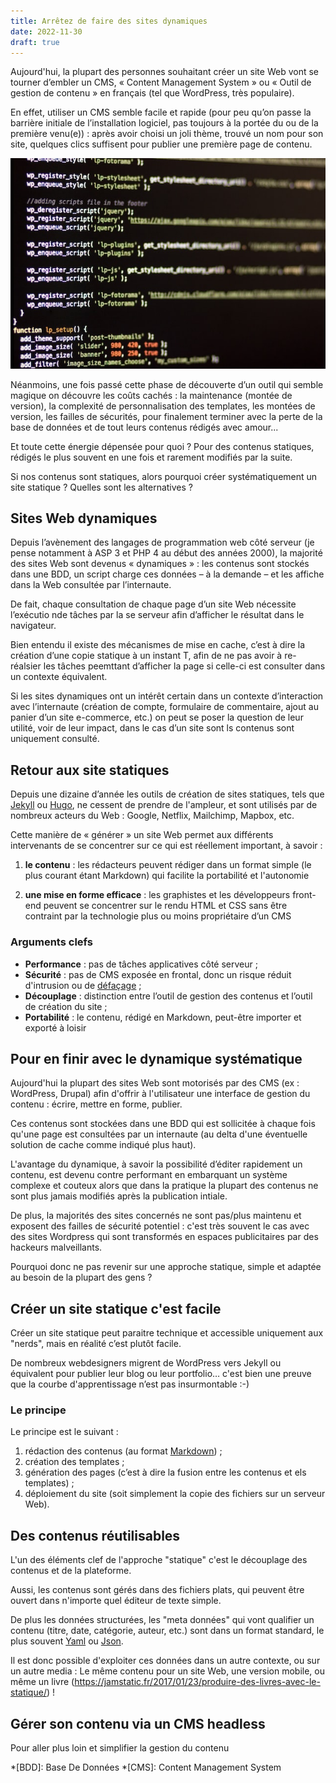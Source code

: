 ```yaml
---
title: Arrêtez de faire des sites dynamiques
date: 2022-11-30
draft: true
---
```


Aujourd'hui, la plupart des personnes souhaitant créer un site Web vont se tourner d’embler un CMS, « Content Management System » ou « Outil de gestion de contenu » en français (tel que WordPress, très populaire).

En effet, utiliser un CMS semble facile et rapide (pour peu qu’on passe la barrière initiale de l’installation logiciel, pas toujours à la portée du ou de la première venu(e)) : après avoir choisi un joli thème, trouvé un nom pour son site, quelques clics suffisent pour publier une première page de contenu.

![Code PHP](../../assets/images/2022-11-30-arretez-de-faire-des-sites-dynamiques/lavi-perchik-fSqYwKWzwhk-unsplash.jpg "Source : https://unsplash.com/photos/fSqYwKWzwhk par Lavi Perchik")

Néanmoins, une fois passé cette phase de découverte d’un outil qui semble magique on découvre les coûts cachés : la maintenance (montée de version), la complexité de personnalisation des templates, les
montées de version, les failles de sécurités, pour finalement terminer avec la perte de la
base de données et de tout leurs contenus rédigés avec amour...

Et toute cette énergie dépensée pour quoi ? Pour des contenus statiques, rédigés le plus souvent en une fois et rarement modifiés par la suite.

Si nos contenus sont statiques, alors pourquoi créer systématiquement un site statique ? Quelles sont les alternatives ?

## Sites Web dynamiques

Depuis l’avènement des langages de programmation web côté serveur (je pense notamment à ASP 3 et PHP 4 au début des années 2000), la majorité des sites Web sont devenus « dynamiques » : les contenus sont stockés dans une BDD, un script charge ces données – à la demande – et les affiche dans la Web consultée par l’internaute.

De fait, chaque consultation de chaque page d’un site Web nécessite l’exécutio nde tâches par la se serveur afin d’afficher le résultat dans le navigateur. 

Bien entendu il existe des mécanismes de mise en cache, c’est à dire la création d’une copie statique à un instant T, afin de ne pas avoir à re-réalsier les tâches peemttant d’afficher la page si celle-ci est consulter dans un contexte équivalent.

Si les sites dynamiques ont un intérêt certain dans un contexte d’interaction avec l’internaute (création de compte, formulaire de commentaire, ajout au panier d’un site e-commerce, etc.) on peut se poser la question de leur utilité, voir de leur impact, dans le cas d’un site sont ls contenus sont uniquement consulté.

## Retour aux site statiques

Depuis une dizaine d’année les outils de création de sites statiques, tels que [Jekyll](https://jekyllrb.com) ou [Hugo](https://gohugo.io), ne cessent de prendre de l'ampleur, et sont utilisés par de nombreux acteurs du Web : Google, Netflix, Mailchimp, Mapbox, etc.

Cette manière de « générer » un site Web permet aux différents intervenants de se concentrer sur ce qui est réellement important, à savoir :

1. **le contenu** : les rédacteurs peuvent rédiger dans un format simple (le plus courant étant Markdown) qui facilite la portabilité et l'autonomie

2. **une mise en forme efficace** : les graphistes et les développeurs front-end peuvent se concentrer sur le rendu HTML et CSS  sans être contraint par la technologie plus ou moins propriétaire d’un CMS

### Arguments clefs

* **Performance** : pas de tâches applicatives côté serveur ;
* **Sécurité** : pas de CMS exposée en frontal, donc un risque réduit d'intrusion ou de [défaçage](https://fr.m.wikipedia.org/wiki/D%C3%A9facement) ;
* **Découplage** : distinction entre l’outil de gestion des contenus et l’outil de création du site ;
* **Portabilité** : le contenu, rédigé en Markdown, peut-être importer et exporté à loisir

## Pour en finir avec le dynamique systématique

Aujourd'hui la plupart des sites Web sont motorisés par des CMS (ex : WordPress, Drupal) afin d'offrir à l'utilisateur une interface de gestion du contenu : écrire, mettre en forme, publier.

Ces contenus sont stockées dans une BDD qui est sollicitée à chaque fois qu'une page est consultées par un internaute (au delta d'une éventuelle solution de cache comme indiqué plus haut).

L'avantage du dynamique, à savoir la possibilité d’éditer rapidement un contenu, est devenu contre performant en embarquant un système complexe et couteux alors que dans la pratique la plupart des contenus ne sont plus jamais modifiés après la publication intiale.

De plus, la majorités des sites concernés ne sont pas/plus maintenu et exposent des failles de sécurité potentiel : c'est très souvent le cas avec des sites Wordpress qui sont transformés en espaces publicitaires par des hackeurs malveillants.

Pourquoi donc ne pas revenir sur une approche statique, simple et adaptée au besoin de la plupart des gens ?

## Créer un site statique c'est facile

Créer un site statique peut paraitre technique et accessible uniquement aux "nerds", mais en réalité c’est plutôt facile.

De nombreux webdesigners migrent de WordPress vers Jekyll ou équivalent pour publier leur blog ou leur portfolio… c'est bien une preuve que la courbe d'apprentissage n’est pas insurmontable :-)

### Le principe

Le principe est le suivant :

1. rédaction des contenus (au format [Markdown](https://www.markdownguide.org)) ;
2. création des templates ;
3. génération des pages (c’est à dire la fusion entre les contenus et els templates) ;
4. déploiement du site (soit simplement la copie des fichiers sur un serveur Web).

## Des contenus réutilisables

L'un des éléments clef de l'approche "statique" c'est le découplage des contenus et de la plateforme.

Aussi, les contenus sont gérés dans des fichiers plats, qui peuvent être ouvert dans n'importe quel éditeur de texte simple.

De plus les données structurées, les "meta données" qui vont qualifier un contenu (titre, date, catégorie, auteur, etc.) sont dans un format standard, le plus souvent [Yaml](https://fr.m.wikipedia.org/wiki/YAML) ou [Json](https://fr.m.wikipedia.org/wiki/Json).

Il est donc possible d'exploiter ces données dans un autre contexte, ou sur un autre media : Le même contenu pour un site Web, une version mobile, ou même un livre (https://jamstatic.fr/2017/01/23/produire-des-livres-avec-le-statique/) !

## Gérer son contenu via un CMS headless

Pour aller plus loin et simplifier la gestion du contenu





*[BDD]: Base De Données
*[CMS]: Content Management System